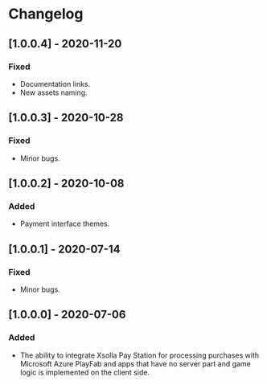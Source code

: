 # Changelog

## [1.0.0.4] - 2020-11-20

### Fixed
- Documentation links.
- New assets naming.

## [1.0.0.3] - 2020-10-28

### Fixed
- Minor bugs.

## [1.0.0.2] - 2020-10-08 

### Added 
- Payment interface themes.


## [1.0.0.1] - 2020-07-14 

### Fixed
- Minor bugs.


## [1.0.0.0] - 2020-07-06 

### Added 
- The ability to integrate Xsolla Pay Station for processing purchases with Microsoft Azure PlayFab and apps that have no server part and game logic is implemented on the client side.
